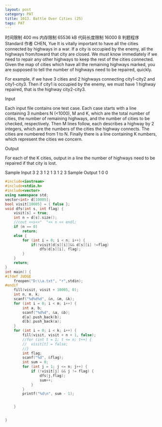 ```yaml
---
layout: post
category: PAT
title: 1013. Battle Over Cities (25)
tags: PAT
---
```


时间限制
400 ms
内存限制
65536 kB
代码长度限制
16000 B
判题程序
Standard
作者
CHEN, Yue
It is vitally important to have all the cities connected by highways in a war. If a city is occupied by the enemy, all the highways from/toward that city are closed. We must know immediately if we need to repair any other highways to keep the rest of the cities connected. Given the map of cities which have all the remaining highways marked, you are supposed to tell the number of highways need to be repaired, quickly.

For example, if we have 3 cities and 2 highways connecting city1-city2 and city1-city3. Then if city1 is occupied by the enemy, we must have 1 highway repaired, that is the highway city2-city3.

Input

Each input file contains one test case. Each case starts with a line containing 3 numbers N (<1000), M and K, which are the total number of cities, the number of remaining highways, and the number of cities to be checked, respectively. Then M lines follow, each describes a highway by 2 integers, which are the numbers of the cities the highway connects. The cities are numbered from 1 to N. Finally there is a line containing K numbers, which represent the cities we concern.

Output

For each of the K cities, output in a line the number of highways need to be repaired if that city is lost.

Sample Input
3 2 3
1 2
1 3
1 2 3
Sample Output
1
0
0

```c++
#include<iostream>
#include<stdio.h>
#include<vector>
using namespace std;
vector<int> d[10005];
bool visit[10005] = { false };
void dfs(int s, int flag) {
	visit[s] = true;
	int n = d[s].size();
	//cout <<s<<"  "<< n << endl;
	if (n == 0)
		return;
	else {
		for (int i = 0; i < n; i++) {
			if(!visit[d[s][i]]&& d[s][i] !=flag)
				dfs(d[s][i], flag);
		}
	}
	return;
}
int main() {
#ifdef JUDGE
	freopen("D:\\a.txt", "r",stdin);
#endif
	fill(visit, visit + 10005, 0);
	int n, m, k;
	scanf("%d%d%d", &n, &m, &k);
	for (int i = 0; i < m; i++) {
		int a, b;
		scanf("%d%d", &a, &b);
		d[a].push_back(b);
		d[b].push_back(a);
	}
	for (int i = 0; i < k; i++) {
		fill(visit, visit + n + 1, false);
		//for (int t = 1; t <= n; t++) {
		//	visit[t] = false;
		//}
		int flag;
		scanf("%d", &flag);
		int sum = 0;
		for (int j = 1; j <= n; j++) {
			if (!visit[j] && j != flag) {
				dfs(j,flag);
				sum++;
			}
		}
		printf("%d\n", sum - 1);


	}
	

}
```